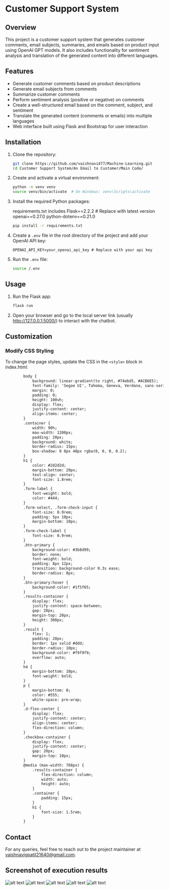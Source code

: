 # Customer Support System

## Overview
This project is a customer support system that generates customer comments, email subjects, summaries, and emails based on product input using OpenAI GPT models. It also includes functionality for sentiment analysis and translation of the generated content into different languages.

## Features
- Generate customer comments based on product descriptions
- Generate email subjects from comments
- Summarize customer comments
- Perform sentiment analysis (positive or negative) on comments
- Create a well-structured email based on the comment, subject, and sentiment
- Translate the generated content (comments or emails) into multiple languages
- Web interface built using Flask and Bootstrap for user interaction


## Installation

1. Clone the repository:
   ```bash
   git clone https://github.com/vaishnavi477/Machine-Learning.git
   cd Customer Support System/An Email to Customer/Main Code/
   ```

2. Create and activate a virtual environment:
   ```bash
   python -m venv venv
   source venv/bin/activate  # On Windows: venv\Scripts\activate
   ```

3. Install the required Python packages:
   
   requirements.txt includes
   Flask==2.2.2     # Replace with latest version
   openai==0.27.0
   python-dotenv==0.21.0
   ```bash
   pip install -r requirements.txt
   ```

5. Create a `.env` file in the root directory of the project and add your OpenAI API key:
   ```
   OPENAI_API_KEY=your_openai_api_key # Replace with your api key
   ```

6. Run the `.env` file:
   ```bash
   source /.env
   ```
   
## Usage

1. Run the Flask app:
   ```bash
   flask run
   ```

2. Open your browser and go to the local server link (usually http://127.0.0.1:5000/) to interact with the chatbot.

## Customization

### Modify CSS Styling
To change the page styles, update the CSS in the `<style>` block in index.html:
```index.html
        body {
            background: linear-gradient(to right, #74ebd5, #ACB6E5);
            font-family: 'Segoe UI', Tahoma, Geneva, Verdana, sans-serif;
            margin: 0;
            padding: 0;
            height: 100vh;
            display: flex;
            justify-content: center;
            align-items: center;
        }
        .container {
            width: 90%;
            max-width: 1200px;
            padding: 20px;
            background: white;
            border-radius: 15px;
            box-shadow: 0 8px 40px rgba(0, 0, 0, 0.2);
        }
        h1 {
            color: #2d2d2d;
            margin-bottom: 20px;
            text-align: center;
            font-size: 1.8rem;
        }
        .form-label {
            font-weight: bold;
            color: #444;
        }
        .form-select, .form-check-input {
            font-size: 0.9rem;
            padding: 5px 10px;
            margin-bottom: 10px;
        }
        .form-check-label {
            font-size: 0.9rem;
        }
        .btn-primary {
            background-color: #3b8d99;
            border: none;
            font-weight: bold;
            padding: 8px 12px;
            transition: background-color 0.3s ease;
            border-radius: 8px;
        }
        .btn-primary:hover {
            background-color: #1f5f65;
        }
        .results-container {
            display: flex;
            justify-content: space-between;
            gap: 20px;
            margin-top: 20px;
            height: 300px;
        }
        .result {
            flex: 1;
            padding: 20px;
            border: 1px solid #ddd;
            border-radius: 10px;
            background-color: #f9f9f9;
            overflow: auto;
        }
        h4 {
            margin-bottom: 10px;
            font-weight: bold;
        }
        p {
            margin-bottom: 0;
            color: #555;
            white-space: pre-wrap;
        }
        .d-flex-center {
            display: flex;
            justify-content: center;
            align-items: center;
            flex-direction: column;
        }
        .checkbox-container {
            display: flex;
            justify-content: center;
            gap: 20px;
            margin-top: 10px;
        }
        @media (max-width: 768px) {
            .results-container {
                flex-direction: column;
                width: auto;
                height: auto;
            }
            .container {
                padding: 15px;
            }
            h1 {
                font-size: 1.5rem;
            }
        }
```

## Contact
For any queries, feel free to reach out to the project maintainer at vaishnavigpatil21640@gmail.com.

## Screenshot of execution results
![alt text](Execution_1.png)
![alt text](Execution_2.png)
![alt text](Execution_3.png)
![alt text](Execution_4.png)
![alt text](Execution_5.png)
